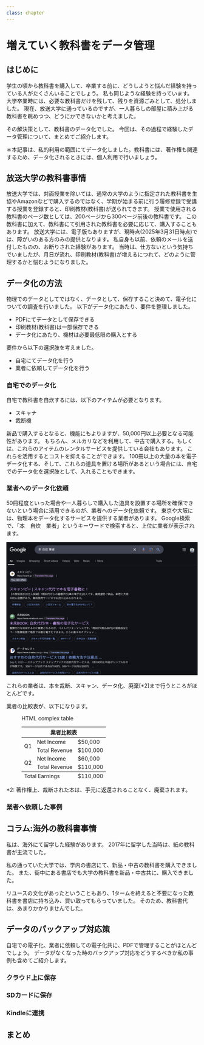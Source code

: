 ```yaml
---
class: chapter
---
```


# 増えていく教科書をデータ管理

## はじめに

学生の頃から教科書を購入して、卒業する前に、どうしようと悩んだ経験を持っている人がたくさんいることでしょう。
私も同じような経験を持っています。大学卒業時には、必要な教科書だけを残して、残りを資源ごみとして、処分しました。
現在、放送大学に通っているのですが、一人暮らしの部屋に積み上がる教科書を眺めつつ、どうにかできないかと考えました。

その解決策として、教科書のデータ化でした。
今回は、その過程で経験したデータ管理について、まとめてご紹介します。

＊本記事は、私的利用の範囲にてデータ化しました。教科書には、著作権も関連するため、データ化されるときには、個人利用で行いましょう。

## 放送大学の教科書事情

放送大学では、対面授業を除いては、通常の大学のように指定された教科書を生協やAmazonなどで購入するのではなく、学期が始まる前に行う履修登録で受講する授業を登録すると、印刷教材(教科書)が送られてきます。
授業で使用される教科書のページ数としては、200ページから300ページ前後の教科書です。
この教科書に加えて、教科書にて引用された教科書を必要に応じて、購入することもあります。
放送大学には、電子版もありますが、現時点(2025年3月31日時点)では、障がいのある方のみの提供となります。
私自身も以前、依頼のメールを送付したものの、お断りされた経験があります。
当時は、仕方ないという気持ちでいましたが、月日が流れ、印刷教材(教科書)が増えるにつれて、どのように管理するかと悩むようになりました。

## データ化の方法

物理でのデータとしてではなく、データとして、保存すること決めて、電子化についての調査を行いました。
以下がデータ化にあたり、要件を整理しました。

- PDFにてデータとして保存できる
- 印刷教材(教科書)は一部保存できる
- データ化にあたり、機材は必要最低限の購入とする

要件から以下の選択肢を考えました。

- 自宅にてデータ化を行う
- 業者に依頼してデータ化を行う

### 自宅でのデータ化
自宅で教科書を自炊するには、以下のアイテムが必要となります。

- スキャナ
- 裁断機

新品で購入するとなると、機能にもよりますが、50,000円以上必要となる可能性があります。
もちろん、メルカリなどを利用して、中古で購入する。もしくは、これらのアイテムのレンタルサービスを提供している会社もあります。
これらを活用するとコストを抑えることができます。
100冊以上の大量の本を電子データ化する、そして、これらの道具を置ける場所があるという場合には、自宅でのデータ化を選択肢として、入れることもできます。

### 業者へのデータ化依頼
50冊程度といった場合や一人暮らしで購入した道具を設置する場所を確保できないという場合に活用できるのが、業者へのデータ化依頼です。
東京や大阪には、物理本をデータ化するサービスを提供する業者があります。
Google検索で、「本　自炊　業者」というキーワードで検索すると、上位に業者が表示されます。

![Google検索の結果](./images/chap-yuusukesan18/result_google_search.png)

これらの業者は、本を裁断、スキャン、データ化、廃棄[*2]まで行うところがほとんどです。

業者の比較表が、以下になります。

 <figure id="table2">
    <figcaption>HTML complex table</figcaption>
    <table>
        <thead>
            <tr>
                <th colspan="3">業者比較表</th>
            </tr>
        </thead>
        <tbody>
            <tr>
                <td rowspan="2">Q1</td>
                <td>Net Income</td>
                <td>$50,000</td>
            </tr>
            <tr>
                <td>Total Revenue</td>
                <td>$100,000</td>
            </tr>
            <tr>
                <td rowspan="2">Q2</td>
                <td>Net Income</td>
                <td>$60,000</td>
            </tr>
            <tr>
                <td>Total Revenue</td>
                <td>$110,000</td>
            </tr>
        </tbody>
        <tfoot>
              <tr>
                <td colspan="2">Total Earnings</td>
                <td>$110,000</td>
              </tr>
        </tfoot>
    </table>
</figure>

*2: 著作権上、裁断された本は、手元に返還されることなく、廃棄されます。

### 業者へ依頼した事例


## コラム:海外の教科書事情
私は、海外にて留学した経験があります。
2017年に留学した当時は、紙の教科書が主流でした。

私の通っていた大学では、学内の書店にて、新品・中古の教科書を購入できました。
また、街中にある書店でも大学の教科書を新品・中古共に、購入できました。

リユースの文化があったということもあり、1タームを終えると不要になった教科書を書店に持ち込み、買い取ってもらっていました。
そのため、教科書代は、あまりかかりませんでした。

## データのパックアップ対応策
自宅での電子化、業者に依頼しての電子化共に、PDFで管理することがほとんどでしょう。
データがなくなった時のバックアップ対応をどうするべきか私の事例も含めてご紹介します。

### クラウド上に保存


### SDカードに保存


### Kindleに連携




## まとめ